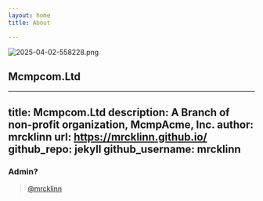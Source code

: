 ```yaml
---
layout: home
title: About

---
```


![2025-04-02-558228.png](https://mrcklinn.github.io/jekyll/assets/2025-04-02-558228.png)
## Mcmpcom.Ltd
---
title: Mcmpcom.Ltd
description: A Branch of non-profit organization, McmpAcme, Inc.
author: mrcklinn
url: https://mrcklinn.github.io/
github_repo: jekyll
github_username: mrcklinn
---

### Admin?
> [@mrcklinn](https://mrcklinn.github.io/)